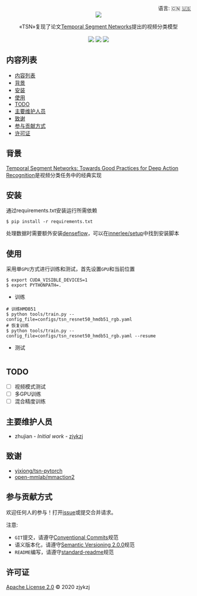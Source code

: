 <div align="right">
  语言:
    🇨🇳
  <a title="英语" href="./README.en.md">🇺🇸</a>
  <!-- <a title="俄语" href="../ru/README.md">🇷🇺</a> -->
</div>

 <div align="center"><a title="" href="https://github.com/ZJCV/TSN"><img align="center" src="./imgs/TSN.png"></a></div>

<p align="center">
  «TSN»复现了论文<a title="" href="https://arxiv.org/abs/1608.00859">Temporal Segment Networks</a>提出的视频分类模型
<br>
<br>
  <a href="https://github.com/RichardLitt/standard-readme"><img src="https://img.shields.io/badge/standard--readme-OK-green.svg?style=flat-square"></a>
  <a href="https://conventionalcommits.org"><img src="https://img.shields.io/badge/Conventional%20Commits-1.0.0-yellow.svg"></a>
  <a href="http://commitizen.github.io/cz-cli/"><img src="https://img.shields.io/badge/commitizen-friendly-brightgreen.svg"></a>
</p>

## 内容列表

- [内容列表](#内容列表)
- [背景](#背景)
- [安装](#安装)
- [使用](#使用)
- [TODO](#todo)
- [主要维护人员](#主要维护人员)
- [致谢](#致谢)
- [参与贡献方式](#参与贡献方式)
- [许可证](#许可证)

## 背景

[Temporal Segment Networks: Towards Good Practices for Deep Action Recognition](https://arxiv.org/abs/1608.00859)是视频分类任务中的经典实现

## 安装

通过requirements.txt安装运行所需依赖

```
$ pip install -r requirements.txt
```

处理数据时需要额外安装[denseflow](https://github.com/open-mmlab/denseflow)，可以在[innerlee/setup](https://github.com/innerlee/setup)中找到安装脚本

## 使用

采用单`GPU`方式进行训练和测试，首先设置`GPU`和当前位置

```
$ export CUDA_VISIBLE_DEVICES=1
$ export PYTHONPATH=.
```

* 训练

```
# 训练HMDB51
$ python tools/train.py --config_file=configs/tsn_resnet50_hmdb51_rgb.yaml
# 恢复训练
$ python tools/train.py --config_file=configs/tsn_resnet50_hmdb51_rgb.yaml --resume
```

* 测试

```

```

## TODO

- [ ]  视频模式测试
- [ ] 多GPU训练
- [ ] 混合精度训练

## 主要维护人员

* zhujian - *Initial work* - [zjykzj](https://github.com/zjykzj)

## 致谢

* [yjxiong/tsn-pytorch](https://github.com/yjxiong/tsn-pytorch)
* [open-mmlab/mmaction2](https://github.com/open-mmlab/mmaction2)

## 参与贡献方式

欢迎任何人的参与！打开[issue](https://github.com/zjykzj/TSN/issues)或提交合并请求。

注意:

* `GIT`提交，请遵守[Conventional Commits](https://www.conventionalcommits.org/en/v1.0.0-beta.4/)规范
* 语义版本化，请遵守[Semantic Versioning 2.0.0](https://semver.org)规范
* `README`编写，请遵守[standard-readme](https://github.com/RichardLitt/standard-readme)规范

## 许可证

[Apache License 2.0](LICENSE) © 2020 zjykzj